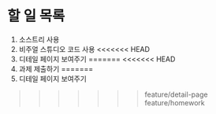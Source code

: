 # 할 일 목록
1. 소스트리 사용
2. 비주얼 스튜디오 코드 사용
<<<<<<< HEAD
3. 디테일 페이지 보여주기
=======
<<<<<<< HEAD
3. 과제 제출하기
=======
4. 디테일 페이지 보여주기
>>>>>>> feature/detail-page
>>>>>>> feature/homework

